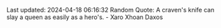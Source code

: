 Last updated: 2024-04-18 06:16:32
Random Quote: A craven's knife can slay a queen as easily as a hero's.  -  Xaro Xhoan Daxos
